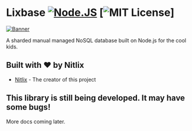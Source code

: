# Lixbase [![Node.JS](https://img.shields.io/badge/NODE.JS-blueviolet?style=for-the-badge)](http://modejs.org/) [![MIT License](https://img.shields.io/badge/LICENSE-MIT-brightgreen?style=for-the-badge)]

[![Banner](https://i.imgur.com/s9HwcMr.png)](http://modejs.org/)

A sharded manual managed NoSQL database built on Node.js for the cool kids.
## Built with ❤️ by Nitlix

* [Nitlix](https://github.com/nitlix) - The creator of this project
<!-- 
## Quick showcase 
Our Showcase Script (showcase.js)
![Showcase Script](https://i.imgur.com/w1yBrgr.png)

The output JSON, stored away or used (custom_dir_name/shard_name.json).
![Showcase JSON](https://i.imgur.com/5u5DJRs.png) -->


## This library is still being developed. It may have some bugs!

More docs coming later.
